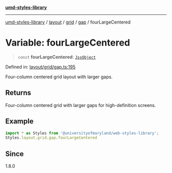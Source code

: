 [**umd-styles-library**](../../../../../../README.md)

***

[umd-styles-library](../../../../../../modules.md) / [layout](../../../../../README.md) / [grid](../../../README.md) / [gap](../README.md) / fourLargeCentered

# Variable: fourLargeCentered

> `const` **fourLargeCentered**: [`JssObject`](../../../../../../utilities/namespaces/transform/type-aliases/JssObject.md)

Defined in: [layout/grid/gap.ts:195](https://github.com/UMD-Digital/design-system/blob/2d95010ba8e3e1595ebab66599330577b600c5fb/packages/styles/source/layout/grid/gap.ts#L195)

Four-column centered grid layout with larger gaps.

## Returns

Four-column centered grid with larger gaps for high-definition screens.

## Example

```typescript
import * as Styles from '@universityofmaryland/web-styles-library';
Styles.layout.grid.gap.fourLargeCentered
```

## Since

1.8.0
